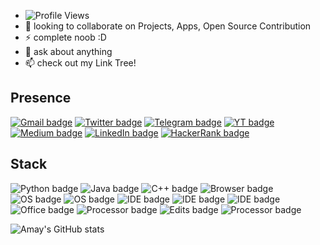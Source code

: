 - ![Profile Views](https://hits.seeyoufarm.com/api/count/incr/badge.svg?url=https%3A%2F%2Fgithub.com%2Fvrindavan%2Fhit-counter&count_bg=%231980CF&title_bg=%23000000&icon=github.svg&icon_color=%23E7E7E7&title=Profile+Views&edge_flat=false)
- 🤝 looking to collaborate on Projects, Apps, Open Source Contribution
- ⚡ complete noob :D
- 💬 ask about anything
- 📫 check out my Link Tree!

## Presence
[![Gmail badge](https://img.shields.io/badge/Gmail-D14836?style=for-the-badge&logo=gmail&logoColor=white)](mailto:BrajBliss@gmail.com)
[![Twitter badge](https://img.shields.io/badge/Twitter-%231DA1F2.svg?style=for-the-badge&logo=Twitter&logoColor=white)](https://twitter.com/BrajBliss)
[![Telegram badge](https://img.shields.io/badge/Telegram-2CA5E0?style=for-the-badge&logo=telegram&logoColor=white)](https://telegram.me/BrajBliss)
[![YT badge](https://img.shields.io/badge/YouTube-FF0000?style=for-the-badge&logo=youtube&logoColor=white)](https://www.youtube.com/channel/UC5X_YUSC34_IHMednLUjKOw)
[![Medium badge](https://img.shields.io/badge/Medium-%23000000.svg?style=for-the-badge&logo=Medium&logoColor=white)](https://vrindavan.medium.com)
[![LinkedIn badge](https://img.shields.io/badge/LinkedIn-0077B5?style=for-the-badge&logo=linkedin&logoColor=white)](https://linkedin.com/in/brajbliss)
[![HackerRank badge](https://img.shields.io/badge/-Hackerrank-2EC866?style=for-the-badge&logo=HackerRank&logoColor=white)](https://hackerrank.com/brajbliss)

## Stack
![Python badge](https://img.shields.io/badge/Python-FFD43B?style=for-the-badge&logo=python&logoColor=darkgreen)
![Java badge](https://img.shields.io/badge/Java-ED8B00?style=for-the-badge&logo=java&logoColor=white)
![C++ badge](https://img.shields.io/badge/C%2B%2B-00599C?style=for-the-badge&logo=c%2B%2B&logoColor=white)
![Browser badge](https://img.shields.io/badge/Firefox_Browser-FF7139?style=for-the-badge&logo=Firefox-Browser&logoColor=white)
![OS badge](https://img.shields.io/badge/Android-3DDC84?style=for-the-badge&logo=android&logoColor=white)
![OS badge](https://img.shields.io/badge/Windows-0078D6?style=for-the-badge&logo=windows&logoColor=white)
![IDE badge](https://img.shields.io/badge/IntelliJIDEA-000000.svg?style=for-the-badge&logo=intellij-idea&logoColor=white)
![IDE badge](https://img.shields.io/badge/PyCharm-000000.svg?&style=for-the-badge&logo=PyCharm&logoColor=white)
![IDE badge](https://img.shields.io/badge/CLion-000000?style=for-the-badge&logo=clion&logoColor=white)
![Office badge](https://img.shields.io/badge/Microsoft_Office-D83B01?style=for-the-badge&logo=microsoft-office&logoColor=white)
![Processor badge](https://img.shields.io/badge/Intel-Core_i3_10th-0071C5?style=for-the-badge&logo=intel&logoColor=white)
![Edits badge](https://img.shields.io/badge/Canva-%2300C4CC.svg?&style=for-the-badge&logo=Canva&logoColor=white)
![Processor badge](https://img.shields.io/badge/Intel-Core_i3_10th-0071C5?style=for-the-badge&logo=intel&logoColor=white)

![Amay's GitHub stats](https://github-readme-stats.vercel.app/api?username=vrindavan&theme=dark&show_icons=true)
